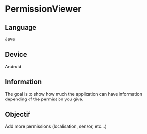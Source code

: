 # PermissionViewer

## Language 

Java

## Device

Android

## Information

The goal is to show how much the application can have information depending of the permission you give.

## Objectif

Add more permissions (localisation, sensor, etc...)
